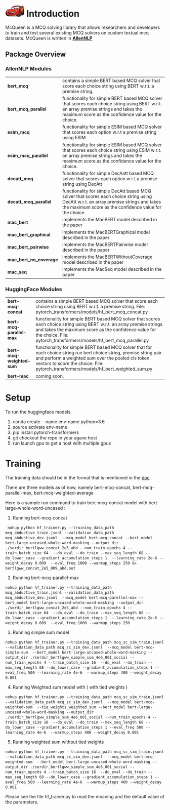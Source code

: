 # <img src="mcqueen.jpg" width="60"> Introduction
McQueen is a MCQ solving library that allows researchers and developers to train and test several existing MCQ solvers on custom textual mcq datasets. McQueen is written in **[AllenNLP](https://github.com/allenai/allennlp)**

## Package Overview
### AllenNLP Modules
<table>
<tr>
    <td><b> bert_mcq </b></td>
    <td> contains a simple BERT based MCQ solver that score each choice string using BERT w.r.t. a premise string.</td>
</tr>
<tr>
    <td><b> bert_mcq_parallel </b></td>
    <td> functionality for simple BERT based MCQ solver that scores each choice string using BERT w.r.t. an array premise strings and takes the maximum score as the confidence value for the choice.</td>
</tr>
<tr>
    <td><b> esim_mcq </b></td>
    <td> functionality for simple ESIM based MCQ solver that scores each option w.r.t a premise string using ESIM </td>
</tr>
<tr>
    <td><b> esim_mcq_parallel </b></td>
    <td> functionality for simple ESIM based MCQ solver that scores each choice string using ESIM w.r.t. an array premise strings and takes the maximum score as the confidence value for the choice. </td>
</tr>
<tr>
    <td><b> decatt_mcq </b></td>
    <td> functionality for simple DecAatt based MCQ solver that scores each option w.r.t a premise string using DecAtt </td>
</tr>
<tr>
    <td><b> decatt_mcq_parallel </b></td>
    <td> functionality for simple DecAtt based MCQ solver that scores each choice string using DecAtt w.r.t. an array premise strings and takes the maximum score as the confidence value for the choice. </td>
</tr>
<tr>
    <td><b> mac_bert </b></td>
    <td> implements the MacBERT model described in the paper </td>
</tr>
<tr>
    <td><b> mac_bert_graphical </b></td>
    <td> implements the MacBERTGraphical model described in the paper </td>
</tr>
<tr>
    <td><b> mac_bert_pairwise </b></td>
    <td> implements the MacBERTPairwise model described in the paper </td>
</tr>
<tr>
    <td><b> mac_bert_no_coverage </b></td>
    <td> implements the MacBERTWithoutCoverage model described in the paper </td>
</tr>
<tr>
    <td><b> mac_seq </b></td>
    <td> implements the MacSeq model described in the paper </td>
</tr>
</table>

### HuggingFace Modules
<table>
<tr>
    <td><b> bert-mcq-concat </b></td>
    <td> contains a simple BERT based MCQ solver that score each choice string using BERT w.r.t. a premise string. File: pytorch_transformers/models/hf_bert_mcq_concat.py</td>
</tr>
<tr>
    <td><b> bert-mcq-parallel-max </b></td>
    <td> functionality for simple BERT based MCQ solver that scores each choice string using BERT w.r.t. an array premise strings and takes the maximum score as the confidence value for the choice. File: pytorch_transformers/models/hf_bert_mcq_parallel.py</td>
</tr>
<tr>
    <td><b> bert-mcq-weighted-sum </b></td>
    <td> functionality for simple BERT based MCQ solver that for each choice string run bert choice string, premise string pair and perform a weighted sum over the pooled cls token vectors to score the choice. File: pytorch_transformers/models/hf_bert_weighted_sum.py</td>
</tr>
<tr>
    <td><b> bert-mac </b></td>
    <td> coming soon. </td>
</tr>
</table>

# Setup
To run the huggingface models 
1. conda create --name env-name python=3.6
2. source activate env-name
3. pip install pytorch-transformers
4. git checkout the repo in your agave host
5. run launch gpu to get a host with multiple gpus 
    
 # Training
 The training data should be in the format that is mentioned in the [doc](https://docs.google.com/document/d/1asswWYl_qG3sA97IMrv25k46Ueu4ujysDls6vIUX6Jk/)
 
 There are three models as of now, namely bert-mcq-concat, bert-mcq-parallel-max, bert-mcq-weighted-average
 
 Here is a sample run command to train bert-mcq-concat model with bert-large-whole-word-uncased :
 
1. Running bert-mcq-concat
 ```
  nohup python hf_trainer.py --training_data_path mcq_abductive_train.jsonl --validation_data_path mcq_abductive_dev.jsonl  --mcq_model bert-mcq-concat --bert_model bert-large-uncased-whole-word-masking --output_dir ./serdir_bertlgww_concat_2e5_abd --num_train_epochs 4 --train_batch_size 64  --do_eval --do_train --max_seq_length 68 --do_lower_case --gradient_accumulation_steps 1  --learning_rate 2e-6 --weight_decay 0.009  --eval_freq 1000 --warmup_steps 250 &> bertlgww_concat_2e5_009_abd.out
```
2. Running bert-mcq-parallel-max
```
nohup python hf_trainer.py --training_data_path mcq_abductive_train.jsonl --validation_data_path mcq_abductive_dev.jsonl  --mcq_model bert-mcq-parellel-max --bert_model bert-large-uncased-whole-word-masking --output_dir ./serdir_bertlgww_concat_2e5_abd --num_train_epochs 4 --train_batch_size 64  --do_eval --do_train --max_seq_length 68 --do_lower_case --gradient_accumulation_steps 1  --learning_rate 2e-6 --weight_decay 0.009  --eval_freq 1000 --warmup_steps 250
```
3. Running simple sum model
```
nohup python hf_trainer.py --training_data_path mcq_sc_sim_train.jsonl --validation_data_path mcq_sc_sim_dev.jsonl  --mcq_model bert-mcq-simple-sum  --bert_model bert-large-uncased-whole-word-masking --output_dir ./serdir_bertlgww_simple_sum_4e6_001_social --num_train_epochs 4 --train_batch_size 16  --do_eval --do_train --max_seq_length 68 --do_lower_case --gradient_accumulation_steps 1 --eval_freq 500 --learning_rate 4e-6  --warmup_steps 400 --weight_decay 0.001
 ```
 
4. Running Weighted sum model with ( with tied weights )
```
nohup python hf_trainer.py --training_data_path mcq_sc_sim_train.jsonl --validation_data_path mcq_sc_sim_dev.jsonl  --mcq_model bert-mcq-weighted-sum  --tie_weights_weighted_sum --bert_model bert-large-uncased-whole-word-masking --output_dir ./serdir_bertlgww_simple_sum_4e6_001_social --num_train_epochs 4 --train_batch_size 16  --do_eval --do_train --max_seq_length 68 --do_lower_case --gradient_accumulation_steps 1 --eval_freq 500 --learning_rate 4e-6  --warmup_steps 400 --weight_decay 0.001
 ```
 
5. Running weighted sum without tied weights
```
nohup python hf_trainer.py --training_data_path mcq_sc_sim_train.jsonl --validation_data_path mcq_sc_sim_dev.jsonl  --mcq_model bert-mcq-weighted-sum  --bert_model bert-large-uncased-whole-word-masking --output_dir ./serdir_bertlgww_simple_sum_4e6_001_social --num_train_epochs 4 --train_batch_size 16  --do_eval --do_train --max_seq_length 68 --do_lower_case --gradient_accumulation_steps 1 --eval_freq 500 --learning_rate 4e-6  --warmup_steps 400 --weight_decay 0.001
 ```


Please see the file hf_trainer.py to read the meaning and the default value of the parameters.
